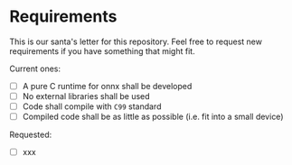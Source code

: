 # Requirements

This is our santa's letter for this repository. Feel free to request new requirements if you have something that might fit.

Current ones:
- [ ] A pure C runtime for onnx shall be developed
- [ ] No external libraries shall be used
- [ ] Code shall compile with `C99` standard
- [ ] Compiled code shall be as little as possible (i.e. fit into a small device)

Requested:
- [ ] xxx
